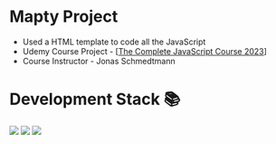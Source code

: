 # Mapty Project

- Used a HTML template to code all the JavaScript
- Udemy Course Project - [<a href="https://www.udemy.com/course/the-complete-javascript-course/" target="_blank">The Complete JavaScript Course 2023</a>]
- Course Instructor - Jonas Schmedtmann

# Development Stack 📚

![](https://img.shields.io/badge/HTML5-E34F26?style=for-the-badge&logo=html5&logoColor=white)
![](https://img.shields.io/badge/CSS-239120?&style=for-the-badge&logo=css3&logoColor=white)
![](https://img.shields.io/badge/JavaScript-F7DF1E?style=for-the-badge&logo=javascript&logoColor=black)
